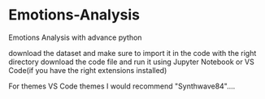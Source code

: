 # Emotions-Analysis
Emotions Analysis with advance python

download the dataset and make sure to import it in the code with the right directory
download the code file and run it using Jupyter Notebook or VS Code(if you have the right extensions installed)


For themes VS Code themes I would recommend "Synthwave84"....
